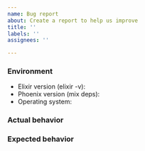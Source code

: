 ```yaml
---
name: Bug report
about: Create a report to help us improve
title: ''
labels: ''
assignees: ''

---
```


### Environment

* Elixir version (elixir -v):
* Phoenix version (mix deps):
* Operating system:

### Actual behavior

<!--
Describe the actual behaviour. If you are seeing an error, include the full message and stacktrace.

If possible, also provide a single file app that reproduces the behaviour, you can start here:
https://github.com/wojtekmach/mix_install_examples/blob/main/phoenix.exs
-->

### Expected behavior

